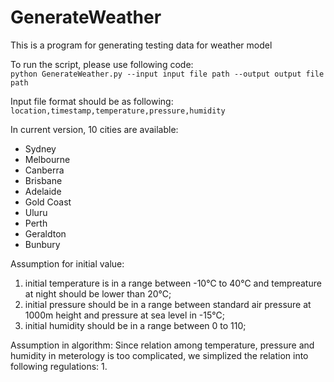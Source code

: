 # GenerateWeather
This is a program for generating testing data for weather model

To run the script, please use following code:</br>
  `python GenerateWeather.py --input input file path --output output file path`

Input file format should be as following:</br>
`location,timestamp,temperature,pressure,humidity`

In current version, 10 cities are available:
* Sydney
* Melbourne
* Canberra
* Brisbane
* Adelaide
* Gold Coast
* Uluru
* Perth
* Geraldton
* Bunbury 

Assumption for initial value:
1. initial temperature is in a range between -10℃ to 40℃ and tempreature at night should be lower than 20℃;
2. initial pressure should be in a range between standard air pressure at 1000m height and pressure at sea level in -15℃;
3. initial humidity should be in a range between 0 to 110;

Assumption in algorithm:
Since relation among temperature, pressure and humidity in meterology is too complicated, we simplized the relation into following regulations:
1. 
